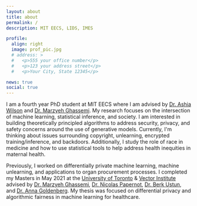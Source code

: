 ```yaml
---
layout: about
title: about
permalink: /
description: MIT EECS, LIDS, IMES

profile:
  align: right
  image: prof_pic.jpg
  # address: >
  #   <p>555 your office number</p>
  #   <p>123 your address street</p>
  #   <p>Your City, State 12345</p>

news: true
social: true
---
```

 I am a fourth year PhD student at MIT EECS where I am advised by [Dr. Ashia Wilson](https://www.ashiawilson.com/) and [Dr. Marzyeh Ghassemi](http://www.marzyehghassemi.com/). My research focuses on the intersection of machine learning, statistical inference, and society. I am interested in building theoretically principled algorithms to address security, privacy, and safety concerns around the use of generative models. Currently, I'm thinking about issues surrounding copyright, unlearning, encrypted training/inference, and backdoors.  Additionally, I study the role of race in medicine and how to use statistical tools to help address health inequities in maternal health. 
 
 Previously, I worked on differentially private machine learning, machine unlearning, and applications to organ procurement processes. I completed my Masters in May 2021 at the [University of Toronto](https://web.cs.toronto.edu/) & [Vector Institute](https://vectorinstitute.ai/) advised by [Dr. Marzyeh Ghassemi](http://www.marzyehghassemi.com/), [Dr. Nicolas Papernot](https://www.papernot.fr/), [Dr. Berk Ustun](https://www.berkustun.com/), and [Dr. Anna Goldenberg](http://goldenberglab.ca/). My thesis was focused on differential privacy and algorithmic fairness in machine learning for healthcare.
<!-- You can read more about my research agenda and the broad questions I'm interested in [here](FILL IN). -->

<!-- Link to your social media connections, too. This theme is set up to use [Font Awesome icons](http://fortawesome.github.io/Font-Awesome/){:target="\_blank"} and [Academicons](https://jpswalsh.github.io/academicons/){:target="\_blank"}, like the ones below. Add your Facebook, Twitter, LinkedIn, Google Scholar, or just disable all of them. -->
